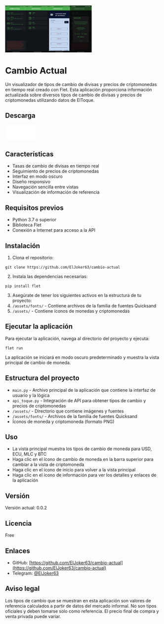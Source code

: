 <img src='screenshots/1.jpg' width=70><img src='screenshots/2.jpg' width=70><img src='screenshots/3.jpg' width=70><img src='screenshots/4.jpg' width=70>

# Cambio Actual

Un visualizador de tipos de cambio de divisas y precios de criptomonedas en tiempo real creado con Flet. Esta aplicación proporciona información actualizada sobre diversos tipos de cambio de divisas y precios de criptomonedas utilizando datos de ElToque.

## Descarga
[![img](https://raw.githubusercontent.com/ElJoker63/cambio-actual/refs/heads/main/screenshots/windows.png)](https://github.com/ElJoker63/cambio-actual/blob/main/app/Cambio%20Actual_0.0.2_202411051-windows-amd64.zip)[![img](https://raw.githubusercontent.com/ElJoker63/cambio-actual/refs/heads/main/screenshots/android.png)](https://github.com/ElJoker63/cambio-actual/releases/download/v0.0.2/app-release.apk)

## Características

- Tasas de cambio de divisas en tiempo real
- Seguimiento de precios de criptomonedas
- Interfaz en modo oscuro
- Diseño responsivo
- Navegación sencilla entre vistas
- Visualización de información de referencia

## Requisitos previos

- Python 3.7 o superior
- Biblioteca Flet
- Conexión a Internet para acceso a la API

## Instalación

1. Clona el repositorio:

```plaintext
git clone https://github.com/ElJoker63/cambio-actual
```

2. Instala las dependencias necesarias:

```plaintext
pip install flet
```

3. Asegúrate de tener los siguientes activos en la estructura de tu proyecto:
4. `/assets/fonts/` - Contiene archivos de la familia de fuentes Quicksand
5. `/assets/` - Contiene íconos de monedas y criptomonedas

## Ejecutar la aplicación

Para ejecutar la aplicación, navega al directorio del proyecto y ejecuta:

```plaintext
flet run
```

La aplicación se iniciará en modo oscuro predeterminado y muestra la vista principal de cambio de moneda.

## Estructura del proyecto

- `main.py` - Archivo principal de la aplicación que contiene la interfaz de usuario y la lógica
- `api_toque.py` - Integración de API para obtener tipos de cambio y precios de criptomonedas
- `/assets/` - Directorio que contiene imágenes y fuentes
- `/assets/fonts/` - Archivos de la familia de fuentes Quicksand
- Íconos de moneda y criptomoneda (formato PNG)

## Uso

- La vista principal muestra los tipos de cambio de moneda para USD, ECU, MLC y BTC
- Haga clic en el ícono de cambio de moneda en la barra superior para cambiar a la vista de criptomoneda
- Haga clic en el ícono de inicio para volver a la vista principal
- Haga clic en el ícono de información para ver los detalles y enlaces de la aplicación

## Versión

Versión actual: 0.0.2

## Licencia

Free

## Enlaces

- GitHub: [https://github.com/ElJoker63/cambio-actual](https://github.com/ElJoker63/cambio-actual)
- Telegram: [@ElJoker63](https://t.me/ElJoker63)

## Aviso legal

Los tipos de cambio que se muestran en esta aplicación son valores de referencia calculados a partir de datos del mercado informal. No son tipos oficiales y deben tomarse solo como referencia. El precio final de compra y venta privada puede variar.
